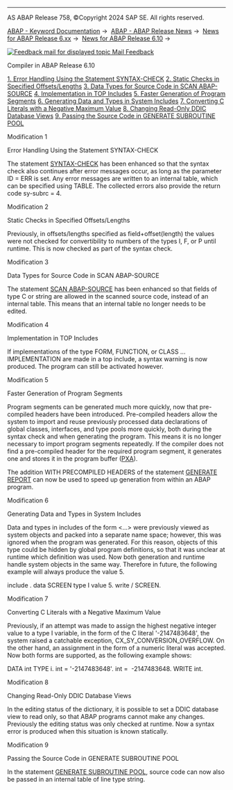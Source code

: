   

* * *

AS ABAP Release 758, ©Copyright 2024 SAP SE. All rights reserved.

[ABAP - Keyword Documentation](https://help.sap.com/doc/abapdocu_latest_index_htm/latest/en-US/abenabap.htm) →  [ABAP - ABAP Release News](https://help.sap.com/doc/abapdocu_latest_index_htm/latest/en-US/abennews.htm) →  [News for ABAP Release 6.xx](https://help.sap.com/doc/abapdocu_latest_index_htm/latest/en-US/abennews-6.htm) →  [News for ABAP Release 6.10](https://help.sap.com/doc/abapdocu_latest_index_htm/latest/en-US/abennews-610.htm) → 

 [![](Mail.gif?object=Mail.gif "Feedback mail for displayed topic") Mail Feedback](mailto:f1_help@sap.com?subject=Feedback%20on%20ABAP%20Documentation&body=Document:%20Compiler%20in%20ABAP%20Release%206.10%2C%20ABENNEWS-610-COMPILER%2C%20758%0D%0A%0D%0AError:%0D%0A%0D%0A%0D%0A%0D%0ASuggestion%20for%20improvement:)

Compiler in ABAP Release 6.10

[1\. Error Handling Using the Statement SYNTAX-CHECK](#!ABAP_MODIFICATION_1@1@)
[2\. Static Checks in Specified Offsets/Lengths](#!ABAP_MODIFICATION_2@2@)
[3\. Data Types for Source Code in SCAN ABAP-SOURCE](#!ABAP_MODIFICATION_3@3@)
[4\. Implementation in TOP Includes](#!ABAP_MODIFICATION_4@4@)
[5\. Faster Generation of Program Segments](#!ABAP_MODIFICATION_5@5@)
[6\. Generating Data and Types in System Includes](#!ABAP_MODIFICATION_6@6@)
[7\. Converting C Literals with a Negative Maximum Value](#!ABAP_MODIFICATION_7@7@)
[8\. Changing Read-Only DDIC Database Views](#!ABAP_MODIFICATION_8@8@)
[9\. Passing the Source Code in GENERATE SUBROUTINE POOL](#!ABAP_MODIFICATION_9@9@)

Modification 1   

Error Handling Using the Statement SYNTAX-CHECK

The statement [SYNTAX-CHECK](https://help.sap.com/doc/abapdocu_latest_index_htm/latest/en-US/abapsyntax-check_for_itab.htm) has been enhanced so that the syntax check also continues after error messages occur, as long as the parameter ID = ERR is set. Any error messages are written to an internal table, which can be specified using TABLE. The collected errors also provide the return code sy-subrc = 4.

Modification 2   

Static Checks in Specified Offsets/Lengths

Previously, in offsets/lengths specified as field+offset(length) the values were not checked for convertibility to numbers of the types I, F, or P until runtime. This is now checked as part of the syntax check.

Modification 3   

Data Types for Source Code in SCAN ABAP-SOURCE

The statement [SCAN ABAP-SOURCE](https://help.sap.com/doc/abapdocu_latest_index_htm/latest/en-US/abapscan.htm) has been enhanced so that fields of type C or string are allowed in the scanned source code, instead of an internal table. This means that an internal table no longer needs to be edited.

Modification 4   

Implementation in TOP Includes

If implementations of the type FORM, FUNCTION, or CLASS ... IMPLEMENTATION are made in a top include, a syntax warning is now produced. The program can still be activated however.

Modification 5   

Faster Generation of Program Segments

Program segments can be generated much more quickly, now that pre-compiled headers have been introduced. Pre-compiled headers allow the system to import and reuse previously processed data declarations of global classes, interfaces, and type pools more quickly, both during the syntax check and when generating the program. This means it is no longer necessary to import program segments repeatedly. If the compiler does not find a pre-compiled header for the required program segment, it generates one and stores it in the program buffer ([PXA](https://help.sap.com/doc/abapdocu_latest_index_htm/latest/en-US/abenpxa_glosry.htm "Glossary Entry")).

The addition WITH PRECOMPILED HEADERS of the statement [GENERATE REPORT](https://help.sap.com/doc/abapdocu_latest_index_htm/latest/en-US/abapgenerate_report.htm) can now be used to speed up generation from within an ABAP program.

Modification 6   

Generating Data and Types in System Includes

Data and types in includes of the form <...> were previously viewed as system objects and packed into a separate name space; however, this was ignored when the program was generated. For this reason, objects of this type could be hidden by global program definitions, so that it was unclear at runtime which definition was used. Now both generation and runtime handle system objects in the same way. Therefore in future, the following example will always produce the value 5.

include <SCREEN>.
data SCREEN type I value 5.
write / SCREEN.

Modification 7   

Converting C Literals with a Negative Maximum Value

Previously, if an attempt was made to assign the highest negative integer value to a type I variable, in the form of the C literal '-2147483648', the system raised a catchable exception, CX\_SY\_CONVERSION\_OVERFLOW. On the other hand, an assignment in the form of a numeric literal was accepted. Now both forms are supported, as the following example shows:

DATA int TYPE i.
int = '-2147483648'.
int =  -2147483648.
WRITE int.

Modification 8   

Changing Read-Only DDIC Database Views

In the editing status of the dictionary, it is possible to set a DDIC database view to read only, so that ABAP programs cannot make any changes. Previously the editing status was only checked at runtime. Now a syntax error is produced when this situation is known statically.

Modification 9   

Passing the Source Code in GENERATE SUBROUTINE POOL

In the statement [GENERATE SUBROUTINE POOL](https://help.sap.com/doc/abapdocu_latest_index_htm/latest/en-US/abapgenerate_report.htm), source code can now also be passed in an internal table of line type string.